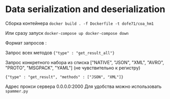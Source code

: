 # Data serialization and deserialization

Сборка контейнера
``
    docker build . -f Dockerfile -t dofe71/coa_hm1
``

Или сразу запуск
``
    docker-compose up
    docker-compose down
``

Формат запросов :

Запрос всех методов
``
{"type" : "get_result_all"}
``

Запрос конкретного набора из списка ["NATIVE", "JSON", "XML", "AVRO", "PROTO", "MSGPACK", "YAML"] (не чувствительно к регистру)

``
{"type" : "get_result", "methods" : ["JSON", "XML"]}
``

Адрес прокси сервера 0.0.0.0:2000
Для удобства можно использовать 
``
spammer.py
``


